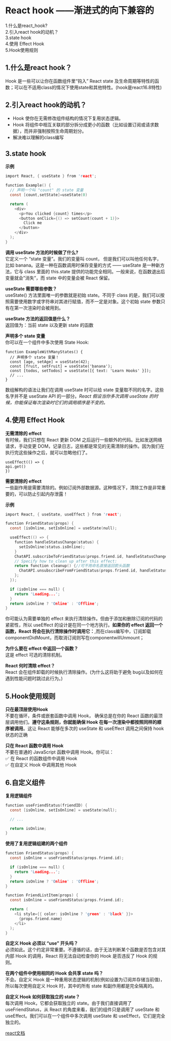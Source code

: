 # React hook ——渐进式的向下兼容的
1.什么是react_hook?  
2.引入react hook的动机？  
3.state hook  
4.使用 Effect Hook  
5.Hook使用规则


## 1.什么是react hook？
Hook 是一些可以让你在函数组件里“钩入” React state 及生命周期等特性的函数；可以在不适用class的情况下使用state和其他特性。(hook是react16.8特性)

## 2.引入react hook的动机？
+ Hook 使你在无需修改组件结构的情况下复用状态逻辑。
+ Hook 将组件中相互关联的部分拆分成更小的函数（比如设置订阅或请求数据），而并非强制按照生命周期划分。
+ 解决难以理解的class编写

## 3.state hook
**示例**
```C
import React, { useState } from 'react';

function Example() {
  // 声明一个叫 "count" 的 state 变量
  const [count,setState]=useState(0)

  return (
    <div>
      <p>You clicked {count} times</p>
      <button onClick={() => setCount(count + 1)}>
        Click me
      </button>
    </div>
  );
}
```
**调用 useState 方法的时候做了什么?**  
 它定义一个 “state 变量”。我们的变量叫 count， 但是我们可以叫他任何名字，比如 banana。这是一种在函数调用时保存变量的方式 —— useState 是一种新方法，它与 class 里面的 this.state 提供的功能完全相同。一般来说，在函数退出后变量就会”消失”，而 state 中的变量会被 React 保留。

 **useState 需要哪些参数？**  
  useState() 方法里面唯一的参数就是初始 state。不同于 class 的是，我们可以按照需要使用数字或字符串对其进行赋值，而不一定是对象。这个初始 state 参数只有在第一次渲染时会被用到。

**useState 方法的返回值是什么？**  
 返回值为：当前 state 以及更新 state 的函数


**声明多个 state 变量**  
 你可以在一个组件中多次使用 State Hook:
 ```
 function ExampleWithManyStates() {
   // 声明多个 state 变量！
   const [age, setAge] = useState(42);
   const [fruit, setFruit] = useState('banana');
   const [todos, setTodos] = useState([{ text: 'Learn Hooks' }]);
   // ...
 }
 ```
 数组解构的语法让我们在调用 useState 时可以给 state 变量取不同的名字。这些名字并不是 useState API 的一部分。*React 假设当你多次调用 useState 的时候，你能保证每次渲染时它们的调用顺序是不变的。*


## 4.使用 Effect Hook
**无需清除的 effect**  
有时候，我们只想在 React 更新 DOM 之后运行一些额外的代码。比如发送网络请求，手动变更 DOM，记录日志，这些都是常见的无需清除的操作。因为我们在执行完这些操作之后，就可以忽略他们了。
```
useEffect(() => {
api.get()
})
```

**需要清除的 effect**  
一些副作用是需要清除的。例如订阅外部数据源。这种情况下，清除工作是非常重要的，可以防止引起内存泄露！  

**示例**  
```C
import React, { useState, useEffect } from 'react';

function FriendStatus(props) {
  const [isOnline, setIsOnline] = useState(null);

  useEffect(() => {
    function handleStatusChange(status) {
      setIsOnline(status.isOnline);
    }
    ChatAPI.subscribeToFriendStatus(props.friend.id, handleStatusChange);
    // Specify how to clean up after this effect:
    return function cleanup() {//可不用命名直接返回箭头函数
      ChatAPI.unsubscribeFromFriendStatus(props.friend.id, handleStatusChange);
    };
  });

  if (isOnline === null) {
    return 'Loading...';
  }
  return isOnline ? 'Online' : 'Offline';
}
```
你可能认为需要单独的 effect 来执行清除操作。但由于添加和删除订阅的代码的紧密性，所以 useEffect 的设计是在同一个地方执行。**如果你的 effect 返回一个函数，React 将会在执行清除操作时调用它：**,而在class编写中，订阅卸载componentDidMount，而取消订阅则写在componentwillUnmount；

**为什么要在 effect 中返回一个函数？**  
 这是 effect 可选的清除机制。

**React 何时清除 effect？**  
 React 会在组件卸载的时候执行清除操作。(为什么这将助于避免 bug以及如何在遇到性能问题时跳过此行为。)


## 5.Hook使用规则  

**只在最顶层使用Hook**  
不要在循环，条件或嵌套函数中调用 Hook， 确保总是在你的 React 函数的最顶层调用他们。**遵守这条规则，你就能确保 Hook 在每一次渲染中都按照同样的顺序被调用**。这让 React 能够在多次的 useState 和 useEffect 调用之间保持 hook 状态的正确

**只在 React 函数中调用 Hook**  
不要在普通的 JavaScript 函数中调用 Hook。你可以：  
✅ 在 React 的函数组件中调用 Hook  
✅ 在自定义 Hook 中调用其他 Hook

## 6.自定义组件

**复用逻辑组件**
```C
function useFriendStatus(friendID) {
  const [isOnline, setIsOnline] = useState(null);

  // ...

  return isOnline;
}
```

**使用了复用逻辑组建的两个组件**  
```C
function FriendStatus(props) {
  const isOnline = useFriendStatus(props.friend.id);

  if (isOnline === null) {
    return 'Loading...';
  }
  return isOnline ? 'Online' : 'Offline';
}
```

```C
function FriendListItem(props) {
  const isOnline = useFriendStatus(props.friend.id);

  return (
    <li style={{ color: isOnline ? 'green' : 'black' }}>
      {props.friend.name}
    </li>
  );
}
```

**自定义 Hook 必须以 “use” 开头吗？**  
必须如此。这个约定非常重要。不遵循的话，由于无法判断某个函数是否包含对其内部 Hook 的调用，React 将无法自动检查你的 Hook 是否违反了 Hook 的规则。

**在两个组件中使用相同的 Hook 会共享 state 吗？**   
不会。自定义 Hook 是一种重用状态逻辑的机制(例如设置为订阅并存储当前值)，所以每次使用自定义 Hook 时，其中的所有 state 和副作用都是完全隔离的。

**自定义 Hook 如何获取独立的 state？**  
每次调用 Hook，它都会获取独立的 state。由于我们直接调用了 useFriendStatus，从 React 的角度来看，我们的组件只是调用了 useState 和 useEffect。我们可以在一个组件中多次调用 useState 和 useEffect，它们是完全独立的。





[react文档](https://react.docschina.org/docs/hooks-intro.html)
